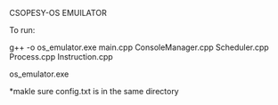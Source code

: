 CSOPESY-OS EMUILATOR

To run:

g++ -o os_emulator.exe main.cpp ConsoleManager.cpp Scheduler.cpp Process.cpp Instruction.cpp

os_emulator.exe

*makle sure config.txt is in the same directory
